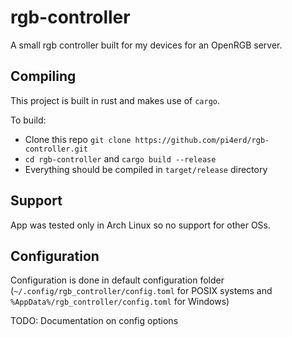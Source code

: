 # rgb-controller

A small rgb controller built for my devices for an OpenRGB server.

## Compiling

This project is built in rust and makes use of `cargo`.

To build:

- Clone this repo `git clone https://github.com/pi4erd/rgb-controller.git`
- `cd rgb-controller` and `cargo build --release`
- Everything should be compiled in `target/release` directory

## Support

App was tested only in Arch Linux so no support for other OSs.

## Configuration

Configuration is done in default configuration folder 
(`~/.config/rgb_controller/config.toml` for POSIX systems and
`%AppData%/rgb_controller/config.toml` for Windows)

TODO: Documentation on config options
